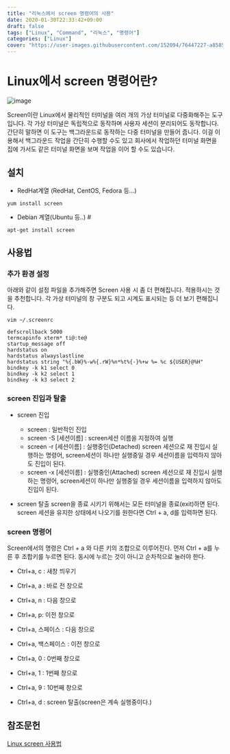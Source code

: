 ```yaml
---
title: "리눅스에서 screen 명령어의 사용"
date: 2020-01-30T22:33:42+09:00
draft: false
tags: ["Linux", "Command", "리눅스", "명령어"]
categories: ["Linux"]
cover: "https://user-images.githubusercontent.com/152094/76447227-a8585300-640b-11ea-8de9-a135513f932a.png"
---
```


# Linux에서 screen 명령어란?
![image](https://user-images.githubusercontent.com/152094/76447227-a8585300-640b-11ea-8de9-a135513f932a.png)

Screen이란 Linux에서 물리적인 터미널을 여러 개의 가상 터미널로 다중화해주는 도구입니다. 각 가상 터미널은 독립적으로 동작하며 사용자 세션이 분리되어도 동작합니다. 간단히 말하면 이 도구는 백그라운드로 동작하는 다중 터미널을 만들어 줍니다. 이걸 이용해서 백그라운드 작업을 간단히 수행할 수도 있고 회사에서 작업하던 터미널 화면을 집에 가서도 같은 터미널 화면을 보며 작업을 이어 할 수도 있습니다.

## 설치
- RedHat계열 (RedHat, CentOS, Fedora 등...)
```
yum install screen
```

- Debian 계열(Ubuntu 등..) #
```
apt-get install screen
```

## 사용법
### 추가 환경 설정
아래와 같이 설정 파일을 추가해주면 Screen 사용 시 좀 더 편해집니다. 적용하시는 것을 추천합니다. 각 가상 터미널의 창 구분도 되고 시계도 표시되는 등 더 보기 편해집니다.
```
vim ~/.screenrc
```

```
defscrollback 5000
termcapinfo xterm* ti@:te@
startup_message off
hardstatus on
hardstatus alwayslastline
hardstatus string "%{.bW}%-w%{.rW}%n*%t%{-}%+w %= %c ${USER}@%H"
bindkey -k k1 select 0
bindkey -k k2 select 1
bindkey -k k3 select 2
```

### screen 진입과 탈출
- screen 진입
  * screen : 일반적인 진입
  * screen -S [세션이름] : screen세션 이름을 지정하여 실행
  * screen -r [세션이름] : 실행중인(Detached) screen 세션으로 재 진입시 실행하는 명령어, screen세션이 하나만 실행중일 경우 세션이름을 입력하지 않아도 진입이 된다.
  * screen -x [세션이름] : 실행중인(Attached) screen 세션으로 재 진입시 실행하는 명령어, screen세션이 하나만 실행중일 경우 세션이름을 입력하지 않아도 진입이 된다.

- screen 탈출 
  screen을 종료 시키기 위해서는 모든 터미널을 종료(exit)하면 된다. screen 세션을 유지한 상태에서 나오기를 원한다면 Ctrl + a, d를 입력하면 된다.

### screen 명령어
Screen에서의 명령은 Ctrl + a 와 다른 키의 조합으로 이루어진다. 먼저 Ctrl + a를 누른 후 조합키를 누르면 된다. 동시에 누르는 것이 아니고 순차적으로 눌러야 한다.

- Ctrl+a, c : 새창 띄우기
  
- Ctrl+a, a : 바로 전 창으로
  
- Ctrl+a, n : 다음 창으로
  
- Ctrl+a, p: 이전 창으로
  
- Ctrl+a, 스페이스 : 다음 창으로
  
- Ctrl+a, 백스페이스 : 이전 창으로
  
- Ctrl+a, 0 : 0번째 창으로
  
- Ctrl+a, 1 : 1번째 창으로
  
- Ctrl+a, 9 : 10번째 창으로
  
- Ctrl+a, d : screen 탈출(screen은 계속 실행중이다.)
  

## 참조문헌
[Linux screen 사용법](https://dreamlog.tistory.com/470)
